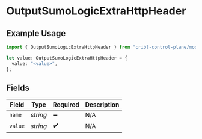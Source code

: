 # OutputSumoLogicExtraHttpHeader

## Example Usage

```typescript
import { OutputSumoLogicExtraHttpHeader } from "cribl-control-plane/models";

let value: OutputSumoLogicExtraHttpHeader = {
  value: "<value>",
};
```

## Fields

| Field              | Type               | Required           | Description        |
| ------------------ | ------------------ | ------------------ | ------------------ |
| `name`             | *string*           | :heavy_minus_sign: | N/A                |
| `value`            | *string*           | :heavy_check_mark: | N/A                |